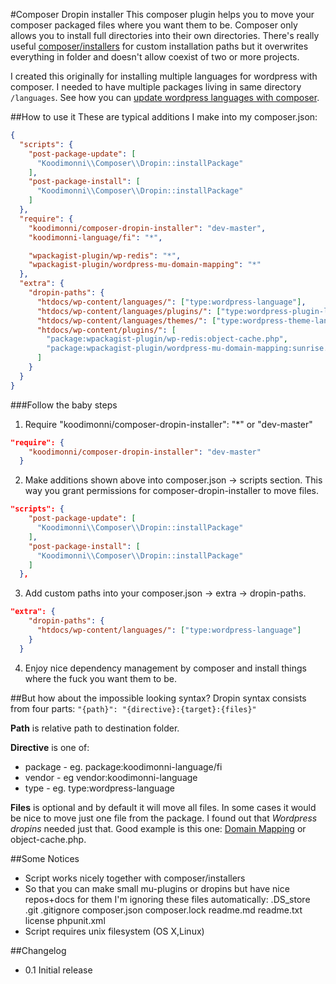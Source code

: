 #Composer Dropin installer
This composer plugin helps you to move your composer packaged files where you want them to be.
Composer only allows you to install full directories into their own directories. There's really useful [composer/installers](https://github.com/composer/installers) for custom installation paths but it overwrites everything in folder and doesn't allow coexist of two or more projects.

I created this originally for installing multiple languages for wordpress with composer. I needed to have multiple packages living in same directory ```/languages```. See how you can [update wordpress languages with composer](http://languages.koodimonni.fi).

##How to use it
These are typical additions I make into my composer.json:
```json
{
  "scripts": {
    "post-package-update": [
      "Koodimonni\\Composer\\Dropin::installPackage"
    ],
    "post-package-install": [
      "Koodimonni\\Composer\\Dropin::installPackage"
    ]
  },
  "require": {
    "koodimonni/composer-dropin-installer": "dev-master",
    "koodimonni-language/fi": "*",

    "wpackagist-plugin/wp-redis": "*",
    "wpackagist-plugin/wordpress-mu-domain-mapping": "*"
  },
  "extra": {
    "dropin-paths": {
      "htdocs/wp-content/languages/": ["type:wordpress-language"],
      "htdocs/wp-content/languages/plugins/": ["type:wordpress-plugin-language"],
      "htdocs/wp-content/languages/themes/": ["type:wordpress-theme-language"],
      "htdocs/wp-content/plugins/": [
        "package:wpackagist-plugin/wp-redis:object-cache.php",
        "package:wpackagist-plugin/wordpress-mu-domain-mapping:sunrise.php"
      ]
    }
  }
}
```

###Follow the baby steps
1. Require "koodimonni/composer-dropin-installer": "*" or "dev-master"
```json
"require": {
    "koodimonni/composer-dropin-installer": "dev-master"
  }
```
2. Make additions shown above into composer.json -> scripts section. This way you grant permissions for composer-dropin-installer to move files.
```json
"scripts": {
    "post-package-update": [
      "Koodimonni\\Composer\\Dropin::installPackage"
    ],
    "post-package-install": [
      "Koodimonni\\Composer\\Dropin::installPackage"
    ]
  },
```
3. Add custom paths into your composer.json -> extra -> dropin-paths.
```json
"extra": {
    "dropin-paths": {
      "htdocs/wp-content/languages/": ["type:wordpress-language"]
    }
  }
```
4. Enjoy nice dependency management by composer and install things where the fuck you want them to be.

##But how about the impossible looking syntax?
Dropin syntax consists from four parts: ```"{path}": "{directive}:{target}:{files}"```

**Path** is relative path to destination folder.

**Directive** is one of:
* package -  eg. package:koodimonni-language/fi
* vendor - eg vendor:koodimonni-language
* type - eg. type:wordpress-language

**Files** is optional and by default it will move all files.
In some cases it would be nice to move just one file from the package.
I found out that *Wordpress dropins* needed just that. Good example is this one: [Domain Mapping](https://wordpress.org/plugins/wordpress-mu-domain-mapping/) or object-cache.php.

##Some Notices
* Script works nicely together with composer/installers
* So that you can make small mu-plugins or dropins but have nice repos+docs for them I'm ignoring these files automatically:
.DS_store
.git
.gitignore
composer.json
composer.lock
readme.md
readme.txt
license
phpunit.xml
* Script requires unix filesystem (OS X,Linux)

##Changelog
* 0.1 Initial release
